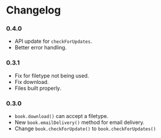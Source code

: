 # Changelog

### 0.4.0
- API update for `checkForUpdates`.
- Better error handling.

### 0.3.1
- Fix for filetype not being used.
- Fix download.
- Files built properly.

### 0.3.0
- `book.download()` can accept a filetype.
- New `book.emailDelivery()` method for email delivery.
- Change `book.checkForUpdate()` to `book.checkForUpdates()`
